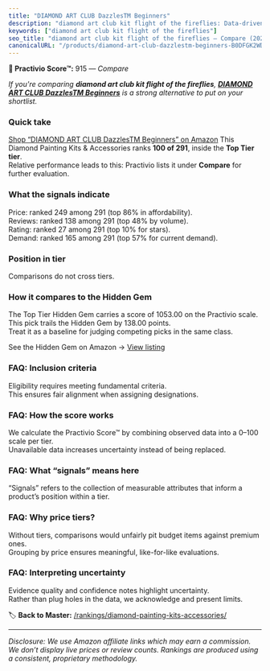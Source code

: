 ```yaml
---
title: "DIAMOND ART CLUB DazzlesTM Beginners"
description: "diamond art club kit flight of the fireflies: Data-driven ranking using the Practivio Score™. Positioned by quality, value, demand, findability, momentum."
keywords: ["diamond art club kit flight of the fireflies"]
seo_title: "diamond art club kit flight of the fireflies — Compare (2025)"
canonicalURL: "/products/diamond-art-club-dazzlestm-beginners-B0DFGK2WDL/"
---
```


**🛒 Practivio Score™:** 915 — _Compare_


*If you're comparing **diamond art club kit flight of the fireflies**, **[DIAMOND ART CLUB DazzlesTM Beginners](https://www.amazon.com/dp/B0DFGK2WDL?tag=practivio-20)** is a strong alternative to put on your shortlist.*
### Quick take
[Shop “DIAMOND ART CLUB DazzlesTM Beginners” on Amazon](https://www.amazon.com/dp/B0DFGK2WDL?tag=practivio-20)
This Diamond Painting Kits & Accessories ranks **100 of 291**, inside the **Top Tier tier**.  
Relative performance leads to this: Practivio lists it under **Compare** for further evaluation.

### What the signals indicate
Price: ranked 249 among 291 (top 86% in affordability).  
Reviews: ranked 138 among 291 (top 48% by volume).  
Rating: ranked 27 among 291 (top 10% for stars).  
Demand: ranked 165 among 291 (top 57% for current demand).

### Position in tier
Comparisons do not cross tiers.

### How it compares to the Hidden Gem
The Top Tier Hidden Gem carries a score of 1053.00 on the Practivio scale.  
This pick trails the Hidden Gem by 138.00 points.  
Treat it as a baseline for judging competing picks in the same class.  

See the Hidden Gem on Amazon → [View listing](https://www.amazon.com/dp/B088K3FQ7W?tag=practivio-20)

### FAQ: Inclusion criteria
Eligibility requires meeting fundamental criteria.  
This ensures fair alignment when assigning designations.

### FAQ: How the score works
We calculate the Practivio Score™ by combining observed data into a 0–100 scale per tier.  
Unavailable data increases uncertainty instead of being replaced.

### FAQ: What “signals” means here
“Signals” refers to the collection of measurable attributes that inform a product’s position within a tier.

### FAQ: Why price tiers?
Without tiers, comparisons would unfairly pit budget items against premium ones.  
Grouping by price ensures meaningful, like-for-like evaluations.

### FAQ: Interpreting uncertainty
Evidence quality and confidence notes highlight uncertainty.  
Rather than plug holes in the data, we acknowledge and present limits.

<!-- Missing template for Compare/CompareWithinPriceClass -->


🏷️ **Back to Master:** [/rankings/diamond-painting-kits-accessories/](/rankings/diamond-painting-kits-accessories/)

---
_Disclosure: We use Amazon affiliate links which may earn a commission. We don’t display live prices or review counts. Rankings are produced using a consistent, proprietary methodology._
